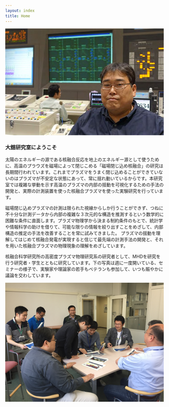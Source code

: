 ```yaml
---
layout: index
title: Home
---
```

![ohdachi_in_controlroom](/images/ohdachi_controlroom.jpg)

### 大舘研究室にようこそ


太陽のエネルギーの源である核融合反応を地上のエネルギー源として使うために、高温のプラウズを磁場によって閉じこめる「磁場閉じ込め核融合」の研究は長期間行われています。これまでプラズマをうまく閉じ込めることができていないのはプラズマが不安定な状態にあって、常に揺れ動いているからです。本研究室では複雑な挙動を示す高温のプラズマの内部の揺動を可視化するための手法の開発と、実際の計測装置を使った核融合プラズマを使った実験研究を行っています。

磁場閉じ込めプラズマの計測は限られた視線からしか行うことができず、つねに不十分な計測データから内部の複雑な３次元的な構造を推測するという数学的に困難な条件に直面します。プラズマ物理学から決まる制約条件のもとで、統計学や情報科学の助けを借りて、可能な限りの情報を絞り出すことをめざして、内部構造の推定の手法を改善することを常に試みてきました。
プラズマの揺動を理解してはじめて核融合発電が実現すると信じて最先端の計測手法の開発と、それを用いた核融合プラズマの物理現象の理解をめざしています。

核融合科学研究所の高密度プラズマ物理研究系の研究者として、MHDを研究を行う研究者・学生とともに研究しています。下の写真は週に一度開いている、セミナーの様子で、実験家や理論家の若手もベテランも参加して、いつも賑やかに議論を交わしています。

![seminar](/images/seminar.jpg)

